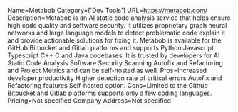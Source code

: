 Name=Metabob
Category=['Dev Tools']
URL=https://metabob.com/
Description=Metabob is an AI static code analysis service that helps ensure high code quality and software security. It utilizes proprietary graph neural networks and large language models to detect problematic code explain it and provide actionable solutions for fixing it. Metabob is available for the GitHub Bitbucket and Gitlab platforms and supports Python Javascript Typescript C++ C and Java codebases. It is trusted by developers for AI Static Code Analysis Software Security Scanning Autofix and Refactoring and Project Metrics and can be self-hosted as well.
Pros=Increased developer productivity Higher detection rate of critical errors Autofix and Refactoring features Self-hosted option.
Cons=Limited to the Github Bitbucket and Gitlab platforms supports only a few coding languages.
Pricing=Not specified
Company Address=Not specified
